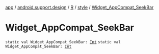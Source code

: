 [app](../../../index.md) / [android.support.design](../../index.md) / [R](../index.md) / [style](index.md) / [Widget_AppCompat_SeekBar](.)

# Widget_AppCompat_SeekBar

`static val Widget_AppCompat_SeekBar: `[`Int`](https://kotlinlang.org/api/latest/jvm/stdlib/kotlin/-int/index.html)
`static val Widget_AppCompat_SeekBar: `[`Int`](https://kotlinlang.org/api/latest/jvm/stdlib/kotlin/-int/index.html)